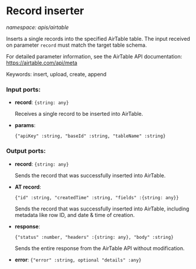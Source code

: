 # Record inserter

_namespace: apis/airtable_

Inserts a single records into the specified AirTable table.
The input received on parameter `record` must match the target table schema.

For detailed parameter information, see the AirTable API documentation:
https://airtable.com/api/meta

Keywords: insert, upload, create, append

### Input ports:

* __record__: ` {string: any} `

    Receives a single record to be inserted into AirTable.


* __params__: 
    ```
    {"apiKey" :string, "baseId" :string, "tableName" :string}
    ```

### Output ports:

* __record__: ` {string: any} `

    Sends the record that was successfully inserted into AirTable.


* __AT record__: 
    ```
    {"id" :string, "createdTime" :string, "fields" :{string: any}}
    ```

    Sends the record that was successfully inserted into AirTable, including metadata like row ID, and date & time of creation.


* __response__: 
    ```
    {"status" :number, "headers" :{string: any}, "body" :string}
    ```

    Sends the entire response from the AirTable API without modification.


* __error__: ` {"error" :string, optional "details" :any} `

